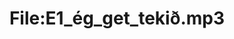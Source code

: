 ---
title: File:E1_ég_get_tekið.mp3
recording of: ég get tekið
reading speed: slow
speaker: E
license: CC0
---
